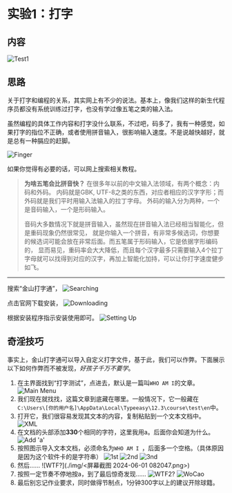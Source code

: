 # 实验1：打字

## 内容

![Test1](./img/test1.png)

## 思路

关于打字和编程的关系，其实网上有不少的说法。基本上，像我们这样的新生代程序员都没有系统训练过打字，也没有学过像五笔之类的输入法。

虽然编程的具体工作内容和打字没什么联系，不过吧，码多了，我有一种感觉，如果打字的指位不正确，或者使用拼音输入，很影响输入速度。不是说越快越好，就是总有一种膈应的赶脚。

![Finger](./img/finger.png)

如果你觉得有必要的话，可以网上搜索相关教程。
> **为啥五笔会比拼音快？**
> 在很多年以前的中文输入法领域，有两个概念：内码和外码。
> 内码就是GBK, UTF-8之类的东西，对应者相应的汉字字形；而外码就是我们平时用输入法输入的拉丁字母。
> 外码的输入分为两种，一个是音码输入，一个是形码输入。
>
> 音码大多数情况下就是拼音输入，虽然现在拼音输入法已经相当智能化，但是重码现象仍然很常见，
> 就是你输入一个拼音，有非常多候选词，你想要的候选词可能会放在非常后面。而五笔属于形码输入，它是依据字形编码的，
> 显而易见，重码率会大大降低，而且每个汉字最多只需要输入4个拉丁字母就可以找得到对应的汉字，再加上智能化加持，可以让你打字速度健步如飞。

***

搜索“金山打字通”，
![Searching](<./img/屏幕截图 2024-06-01 023021.png>)

点击官网下载安装，
![Downloading](<./img/屏幕截图 2024-06-01 023059.png>)

根据安装程序指示安装使用即可。
![Setting Up](<./img/屏幕截图 2024-06-01 023428.png>)

## 奇淫技巧

事实上，金山打字通可以导入自定义打字文件，基于此，我们可以作弊。下面展示以下如何作弊而不被发现，_好孩子千万不要学_。

1. 在主界面找到“打字测试”，点进去，默认是一篇叫`WHO AM I`的文章。
![Main Menu](<./img/屏幕截图 2024-06-01 023518.png>)
2. 我们现在就找找，这篇文章到底藏在哪里。一般情况下，它一般藏在`C:\Users\[你的用户名]\AppData\Local\Typeeasy\12.3\course\test\en`中。
3. 打开它，我们很容易发现其文本的内容，复制粘贴到一个文本文档中。
![XML](<./img/屏幕截图 2024-06-01 024434.png>)
4. 在文档的头部添加**330**个相同的字符，这里我用a。后面你会知道为什么。
![Add 'a'](<./img/屏幕截图 2024-06-01 081205.png>)
5. 按照图示导入文本文档，必须命名为`WHO AM I `，后面多一个空格。（具体原因是因为这个软件卡的是字符串）
![1st](<./img/屏幕截图 2024-06-01 024756.png>)
![2nd](<./img/屏幕截图 2024-06-01 081408.png>)
![3nd](<./img/屏幕截图 2024-06-01 081455.png>)
6. 然后……
![WTF?](./img/<屏幕截图 2024-06-01 082047.png>)
7. 按照一定节奏不停地按a，到了最后惊奇发现……
![WTF2?](<./img/屏幕截图 2024-06-01 082250.png>)
![WoCao](<./img/屏幕截图 2024-06-01 082257.png>)
8. 最后别忘记作业要求，同时做得节制点，1分钟300字以上的建议开除球籍。
